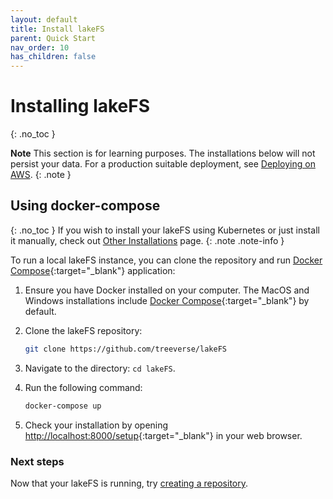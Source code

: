 ```yaml
---
layout: default
title: Install lakeFS
parent: Quick Start
nav_order: 10
has_children: false
---
```


# Installing lakeFS
{: .no_toc }

**Note** This section is for learning purposes. The installations below will not persist your data.
For a production suitable deployment, see [Deploying on AWS](../deploying/index.md).
{: .note }

## Using docker-compose
{: .no_toc }
If you wish to install your lakeFS using Kubernetes or just install it manually, check out [Other Installations](other_installations.md) page.
{: .note .note-info }

To run a local lakeFS instance, you can clone the repository and run [Docker Compose](https://docs.docker.com/compose/){:target="_blank"} application:

1. Ensure you have Docker installed on your computer. The MacOS and Windows installations include [Docker Compose](https://docs.docker.com/compose/){:target="_blank"} by default.

1. Clone the lakeFS repository:

   ```bash
   git clone https://github.com/treeverse/lakeFS
   ```

1. Navigate to the directory: `cd lakeFS`.

1. Run the following command:

   ```bash
   docker-compose up
   ```

1. Check your installation by opening [http://localhost:8000/setup](http://localhost:8000/setup){:target="_blank"} in your web browser.

### Next steps

Now that your lakeFS is running, try [creating a repository](repository.md).
